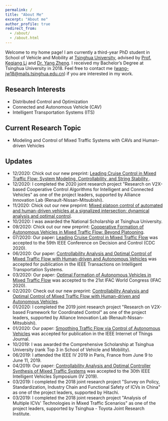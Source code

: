 ```yaml
---
permalink: /
title: "About Me"
excerpt: "About me"
author_profile: true
redirect_from: 
  - /about/
  - /about.html
---
```


Welcome to my home page! I am currently a third-year PhD student in School of Vehicle and Mobility at [Tsinghua University](https://www.tsinghua.edu.cn/publish/thu2018en/index.html), advised by [Prof. Keqiang Li](https://scholar.google.com/citations?user=x58fnLQAAAAJ&hl=en&oi=ao) and [Dr. Yang Zheng](https://zhengy09.github.io/index.html). I received my Bachelor’s Degree at Tsinghua University in 2018. Feel free to contact me (wang-jw18@mails.tsinghua.edu.cn) if you are interested in my work.

<!--Click [here](https://zzz14.github.io/files/CV-Zizhao.pdf) to view my up-to-date CV.-->

## Research Interests

- Distributed Control and Optimization
- Connected and Autonomous Vehicle (CAV)
- Intelligent Transportation Systems (ITS)

## Current Research Topic

- Modeling and Control of Mixed Traffic Systems with CAVs and Human-driven Vehicles

## Updates

- 12/2020: Chick out our new preprint: [Leading Cruise Control in Mixed Traffic Flow: System Modeling, Controllability, and String Stability
](https://wangjw18.github.io/publication/2020-arXiv-lcc).
- 12/2020: I completed the 2020 joint research project "Research on V2X-based Cooperative Control Algorithms for Intelligent and Connected Vehicles" as one of the project leaders, supported by Alliance Innovation Lab (Renault-Nissan-Mitsubishi).
- 11/2020: Chick out our new preprint: [Mixed platoon control of automated and human-driven vehicles at a signalized intersection: dynamical analysis and optimal control](https://wangjw18.github.io/publication/2020-arXiv-intersection).
- 10/2020: I was awarded the National Scholarship at Tsinghua University.
- 09/2020: Chick out our new preprint: [Cooperative Formation of Autonomous Vehicles in Mixed Traffic Flow: Beyond Platooning](https://wangjw18.github.io/publication/2020-arXiv).
- 07/2020: Our paper: [Leading Cruise Control in Mixed Traffic Flow](https://wangjw18.github.io/publication/2020-CDC) was accepted to the 59th IEEE Conference on Decision and Control (CDC 2020).
- 06/2020: Our paper: [Controllability Analysis and Optimal Control of Mixed Traffic Flow with Human-driven and Autonomous Vehicles](https://wangjw18.github.io/publication/2020-TITS) was accepted for publication in the IEEE Transactions on Intelligent Transportation Systems.
- 03/2020: Our paper: [Optimal Formation of Autonomous Vehicles in Mixed Traffic Flow](https://wangjw18.github.io/publication/2020-IFAC) was accepted to the 21st IFAC World Congress (IFAC 2020).
- 02/2020: Check out our new preprint: [Controllability Analysis and Optimal Control of Mixed Traffic Flow with Human-driven and Autonomous Vehicles](https://wangjw18.github.io/publication/2020-TITS).
- 01/2020: I completed the 2019 joint research project "Research on V2X-based Framework for Coordinated Control" as one of the project leaders, supported by Alliance Innovation Lab (Renault-Nissan-Mitsubishi).  
- 01/2020: Our paper: [Smoothing Traffic Flow via Control of Autonomous Vehicles](https://wangjw18.github.io/publication/2020-iotj) was accepted for publication in the IEEE Internet of Things Journal.
- 10/2019: I was awarded the Comprehensive Scholarship at Tsinghua University (rank Top 3 in School of Vehicle and Mobility).
- 06/2019: I attended the IEEE IV 2019 in Paris, France from June 9 to June 11, 2019. 
- 04/2019: Our paper: [Controllability Analysis and Optimal Controller Synthesis of Mixed Traffic Systems](https://wangjw18.github.io/publication/2019-IV) was accepted to the 30th IEEE Intelligent Vehicles Symposium (IV 2019).
- 03/2019: I completed the 2018 joint research project "Survey on Policy, Standardization, Industry Chain and Functional Safety of ICVs in China" as one of the project leaders, supported by Hitachi.
- 03/2019: I completed the 2018 joint research project "Analysis of Multiple ICVs' Technologies in Mixed Traffic Scenarios" as one of the project leaders, supported by Tsinghua - Toyota Joint Research Institute.